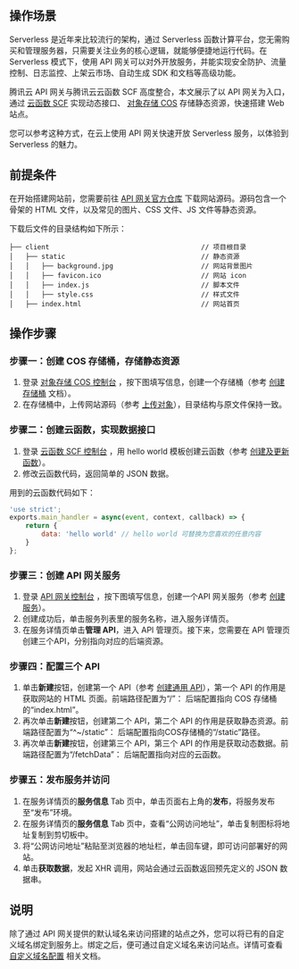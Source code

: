 ## 操作场景
Serverless 是近年来比较流行的架构，通过 Serverless 函数计算平台，您无需购买和管理服务器，只需要关注业务的核心逻辑，就能够便捷地运行代码。在 Serverless 模式下，使用 API 网关可以对外开放服务，并能实现安全防护、流量控制、日志监控、上架云市场、自动生成 SDK 和文档等高级功能。

腾讯云 API 网关与腾讯云云函数 SCF 高度整合，本文展示了以 API 网关为入口，通过 [云函数 SCF](https://intl.cloud.tencent.com/document/product/583) 实现动态接口、 [对象存储 COS](https://intl.cloud.tencent.com/document/product/436) 存储静态资源，快速搭建 Web 站点。

您可以参考这种方式，在云上使用 API 网关快速开放 Serverless 服务，以体验到 Serverless 的魅力。

## 前提条件

在开始搭建网站前，您需要前往 [API 网关官方仓库](https://github.com/TencentCloud/apigateway-demo/tree/master/hello-website) 下载网站源码。源码包含一个骨架的 HTML 文件，以及常见的图片、CSS 文件、JS 文件等静态资源。

下载后文件的目录结构如下所示：
```
├── client                                      // 项目根目录
│   ├── static                                  // 静态资源
│   │   ├── background.jpg                      // 网站背景图片
│   │   ├── favicon.ico                         // 网站 icon
│   │   ├── index.js                            // 脚本文件
│   │   ├── style.css                           // 样式文件
│   ├── index.html                              // 网站首页
```

## 操作步骤

### 步骤一：创建 COS 存储桶，存储静态资源

1. 登录 [对象存储 COS 控制台](https://console.cloud.tencent.com/cos5/bucket) ，按下图填写信息，创建一个存储桶（参考 [创建存储桶](https://intl.cloud.tencent.com/document/product/436/13309) 文档）。
2. 在存储桶中，上传网站源码（参考 [上传对象](https://intl.cloud.tencent.com/document/product/436/13321)），目录结构与原文件保持一致。

### 步骤二：创建云函数，实现数据接口

1. 登录 [云函数 SCF 控制台](https://console.cloud.tencent.com/scf/list) ，用 hello world 模板创建云函数（参考 [创建及更新函数](https://intl.cloud.tencent.com/document/product/583/19806)）。
2. 修改云函数代码，返回简单的 JSON 数据。

用到的云函数代码如下：
```JavaScript
'use strict';
exports.main_handler = async(event, context, callback) => {
	return {
		data: 'hello world' // hello world 可替换为您喜欢的任意内容
	}
};
```

### 步骤三：创建 API 网关服务

1. 登录 [ API 网关控制台](https://console.cloud.tencent.com/apigateway) ，按下图填写信息，创建一个API 网关服务（参考 [创建服务](https://intl.cloud.tencent.com/document/product/628/11787)）。
2. 创建成功后，单击服务列表里的服务名称，进入服务详情页。
3. 在服务详情页单击**管理 API**，进入 API 管理页。接下来，您需要在 API 管理页创建三个API，分别指向对应的后端资源。

### 步骤四：配置三个 API

1. 单击**新建**按钮，创建第一个 API（参考 [创建通用 API](https://intl.cloud.tencent.com/document/product/628/11795)），第一个 API 的作用是获取网站的 HTML 页面。前端路径配置为“/”：
后端配置指向 COS 存储桶的“index.html”。
2. 再次单击**新建**按钮，创建第二个 API，第二个 API 的作用是获取静态资源。前端路径配置为“^~/static”：
后端配置指向COS存储桶的“/static”路径。
3. 再次单击**新建**按钮，创建第三个 API，第三个 API 的作用是获取动态数据。前端路径配置为“/fetchData”：
后端配置指向对应的云函数。

### 步骤五：发布服务并访问
1. 在服务详情页的**服务信息** Tab 页中，单击页面右上角的**发布**，将服务发布至“发布”环境。
2. 在服务详情页的**服务信息** Tab 页中，查看“公网访问地址”，单击复制图标将地址复制到剪切板中。
3. 将“公网访问地址”粘贴至浏览器的地址栏，单击回车键，即可访问部署好的网站。
4. 单击**获取数据**，发起 XHR 调用，网站会通过云函数返回预先定义的 JSON 数据串。


## 说明
除了通过 API 网关提供的默认域名来访问搭建的站点之外，您可以将已有的自定义域名绑定到服务上。绑定之后，便可通过自定义域名来访问站点。详情可查看 [自定义域名配置](https://intl.cloud.tencent.com/document/product/628/11791) 相关文档。

